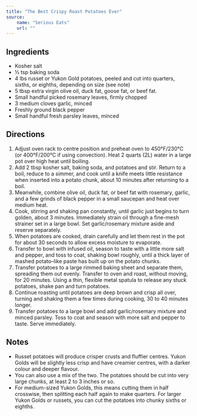```yaml
---
title: "The Best Crispy Roast Potatoes Ever"
source:
    name: "Serious Eats"
    url: ""
---
```


## Ingredients

-   Kosher salt
-   ½ tsp baking soda
-   4 lbs russet or Yukon Gold potatoes, peeled and cut into quarters, sixths, or eighths, depending on size (see note)
-   5 tbsp extra virgin olive oil, duck fat, goose fat, or beef fat.
-   Small handful picked rosemary leaves, firmly chopped
-   3 medium cloves garlic, minced
-   Freshly ground black pepper
-   Small handful fresh parsley leaves, minced

## Directions

1. Adjust oven rack to centre position and preheat oven to 450°F/230°C (or 400°F/200°C if using convection). Heat 2 quarts (2L) water in a large pot over high heat until boiling.
1. Add 2 tbsp kosher salt, baking soda, and potatoes and stir. Return to a boil, reduce to a simmer, and cook until a knife meets little resistance when inserted into a potato chunk, about 10 minutes after returning to a boil.
1. Meanwhile, combine olive oil, duck fat, or beef fat with rosemary, garlic, and a few grinds of black pepper in a small saucepan and heat over medium heat.
1. Cook, stirring and shaking pan constantly, until garlic just begins to turn golden, about 3 minutes. Immediately strain oil through a fine-mesh strainer set in a large bowl. Set garlic/rosemary mixture aside and reserve separately.
1. When potatoes are cooked, drain carefully and let them rest in the pot for about 30 seconds to allow excess moisture to evaporate.
1. Transfer to bowl with infused oil, season to taste with a little more salt and pepper, and toss to coat, shaking bowl roughly, until a thick layer of mashed potato–like paste has built up on the potato chunks.
1. Transfer potatoes to a large rimmed baking sheet and separate them, spreading them out evenly. Transfer to oven and roast, without moving, for 20 minutes. Using a thin, flexible metal spatula to release any stuck potatoes, shake pan and turn potatoes.
1. Continue roasting until potatoes are deep brown and crisp all over, turning and shaking them a few times during cooking, 30 to 40 minutes longer.
1. Transfer potatoes to a large bowl and add garlic/rosemary mixture and minced parsley. Toss to coat and season with more salt and pepper to taste. Serve immediately.

## Notes

-   Russet potatoes will produce crisper crusts and fluffier centres. Yukon Golds will be slightly less crisp and have creamier centres, with a darker colour and deeper flavour.
-   You can also use a mix of the two. The potatoes should be cut into very large chunks, at least 2 to 3 inches or so.
-   For medium-sized Yukon Golds, this means cutting them in half crosswise, then splitting each half again to make quarters. For larger Yukon Golds or russets, you can cut the potatoes into chunky sixths or eighths.
